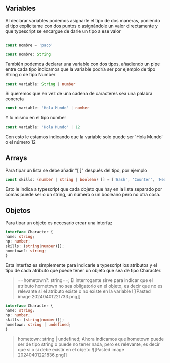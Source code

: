 
Variables
--

Al declarar variables podemos asignarle el tipo de dos maneras, poniendo el tipo explícitame con dos puntos o asignándole un valor directamente y que typescript se encargue de darle un tipo a ese valor

``` TYPESCRIPT

const nombre = 'paco'

const nombre: String 

```

También podemos declarar una variable con dos tipos, añadiendo un pipe entre cada tipo indicamos que la variable podría ser por ejemplo de tipo String o de tipo Number

``` Typescript
const variable: String | number
```

Si queremos que en vez de una cadena de caracteres sea una palabra concreta 

``` typescript
const variable: 'Hola Mundo' | number
```

Y lo mismo en el tipo number

```typescript
const variable: 'Hola Mundo' | 12
```

Con esto le estamos indicando que la variable solo puede ser 'Hola Mundo' o el número 12

Arrays
--

Para tipar un lista se debe añadir "[ ]"  después del tipo, por ejemplo 

```typescript
const skills: (number | string | boolean) [] = ['Bash', 'Counter', 'Healing', 123, true];
```

Esto le indica a typescript que cada objeto que hay en la lista separado por comas puede ser o un string, un número o un booleano pero no otra cosa.






Objetos
--
Para tipar un objeto es necesario crear una interfaz
```typescript
interface Character {
name: string;
hp: number;
skills: (string|number)[];
hometown?: string;
}
```

Esta interfaz es simplemente para indicarle a typescript los atributos y el tipo de cada atributo que puede tener un objeto que sea de tipo Character.
> ==hometown?: string==;  El interrogante sirve para indicar que el atributo hometown no sea obligatorio en el objeto, es decir que no es relevante si el atributo existe o no existe en la variable
> ![[Pasted image 20240401221733.png]]
```typescript
interface Character {
name: string;
hp: number;
skills: (string|number)[];
hometown: string | undefined;
}
```

> hometown: string | undefined; Ahora indicamos que hometown puede ser de tipo string o puede no tener nada, pero es relevante, es decir que si o si debe existir en el objeto
> ![[Pasted image 20240401221836.png]]

